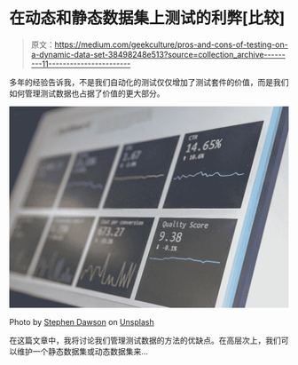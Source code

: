# 在动态和静态数据集上测试的利弊[比较]

> 原文：<https://medium.com/geekculture/pros-and-cons-of-testing-on-a-dynamic-data-set-38498248e513?source=collection_archive---------11----------------------->

多年的经验告诉我，不是我们自动化的测试仅仅增加了测试套件的价值，而是我们如何管理测试数据也占据了价值的更大部分。

![](img/0538f0117c432f571172a33af33aad5d.png)

Photo by [Stephen Dawson](https://unsplash.com/@dawson2406?utm_source=medium&utm_medium=referral) on [Unsplash](https://unsplash.com?utm_source=medium&utm_medium=referral)

在这篇文章中，我将讨论我们管理测试数据的方法的优缺点。在高层次上，我们可以维护一个静态数据集或动态数据集来…